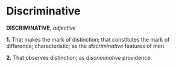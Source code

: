 # Discriminative

**DISCRIMINATIVE**, _adjective_

**1.** That makes the mark of distinction; that constitutes the mark of difference; characteristic; as the _discriminative_ features of men.

**2.** That observes distinction; as _discriminative_ providence.